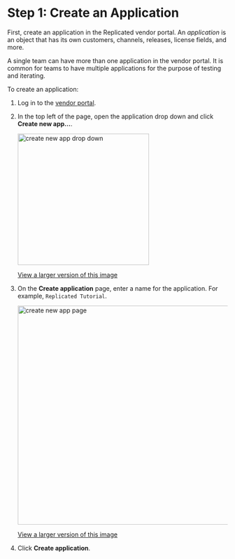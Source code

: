 # Step 1: Create an Application

First, create an application in the Replicated vendor portal. An _application_ is an object that has its own customers, channels, releases, license fields, and more.

A single team can have more than one application in the vendor portal. It is common for teams to have multiple applications for the purpose of testing and iterating.

To create an application:

1. Log in to the [vendor portal](https://vendor.replicated.com/).

1. In the top left of the page, open the application drop down and click **Create new app...**.

   <img alt="create new app drop down" src="/images/create-new-app.png" width="300px"/>

   [View a larger version of this image](/images/create-new-app.png)

1. On the **Create application** page, enter a name for the application. For example, `Replicated Tutorial`.

   <img alt="create new app page" src="/images/create-application-page.png" width="500px"/>

   [View a larger version of this image](/images/create-application-page.png)

1. Click **Create application**.